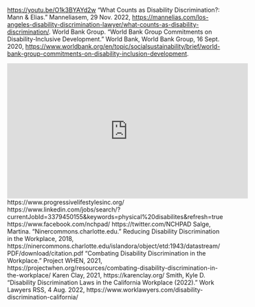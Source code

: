 
https://youtu.be/O1k3BYAYd2w
“What Counts as Disability Discrimination?: Mann &amp; Elias.” Manneliasem, 29 Nov. 2022, https://mannelias.com/los-angeles-disability-discrimination-lawyer/what-counts-as-disability-discrimination/. 
World Bank Group. “World Bank Group Commitments on Disability-Inclusive Development.” World Bank, World Bank Group, 16 Sept. 2020, https://www.worldbank.org/en/topic/socialsustainability/brief/world-bank-group-commitments-on-disability-inclusion-development. 
<iframe width="560" height="315" src="https://www.youtube.com/embed/AEuUvanPyaA" title="YouTube video player" frameborder="0" allow="accelerometer; autoplay; clipboard-write; encrypted-media; gyroscope; picture-in-picture" allowfullscreen></iframe>
https://www.progressivelifestylesinc.org/
https://www.linkedin.com/jobs/search/?currentJobId=3379450155&keywords=physical%20disabilites&refresh=true
https://www.facebook.com/nchpad/
https://twitter.com/NCHPAD
Salge, Martina. “Ninercommons.charlotte.edu.” Reducing Disability Discrimination in the Workplace, 2018, https://ninercommons.charlotte.edu/islandora/object/etd:1943/datastream/PDF/download/citation.pdf 
“Combating Disability Discrimination in the Workplace.” Project WHEN, 2021, https://projectwhen.org/resources/combating-disability-discrimination-in-the-workplace/
Karen Clay, 2021, https://karenclay.org/
Smith, Kyle D. “Disability Discrimination Laws in the California Workplace (2022).” Work Lawyers RSS, 4 Aug. 2022, https://www.worklawyers.com/disability-discrimination-california/ 
